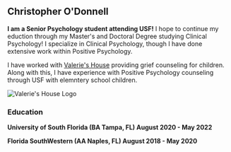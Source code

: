 ## Christopher O'Donnell

**I am a Senior Psychology student attending USF!** I hope to continue my eduction through my Master's and Doctoral Degree studying Clinical Psychology! I specialize in Clinical Psychology, though I have done extensive work within Positive Psychology.

I have worked with [Valerie's House](https://valerieshouse.org) providing grief counseling for children. Along with this, I have experience with Positive Psychology counseling through USF with elemntery school children.

![Valerie's House Logo](https://cdn.discordapp.com/attachments/853040249839550475/971965250553401374/Valerieshouse.png)

### Education
**University of South Florida (BA Tampa, FL) August 2020 - May 2022**
 
**Florida SouthWestern (AA Naples, FL) August 2018 - May 2020**



